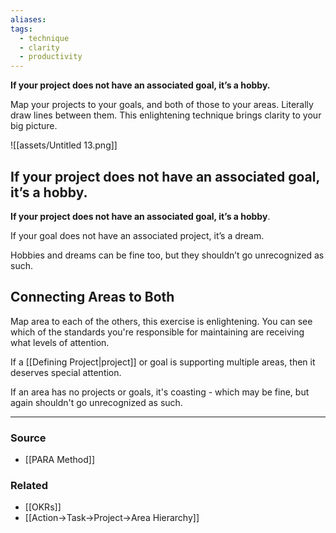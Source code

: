 ```yaml
---
aliases: 
tags:
  - technique
  - clarity
  - productivity
---
```

**If your project does not have an associated goal, it’s a hobby.**

Map your projects to your goals, and both of those to your areas. Literally draw lines between them. This enlightening technique brings clarity to your big picture.

![[assets/Untitled 13.png]]

## **If your project does not have an associated goal, it’s a hobby**.

**If your project does not have an associated goal, it’s a hobby**. 

If your goal does not have an associated project, it’s a dream. 

Hobbies and dreams can be fine too, but they shouldn’t go unrecognized as such.

## Connecting Areas to Both

Map area to each of the others, this exercise is enlightening. You can see which of the standards you're responsible for maintaining are receiving what levels of attention. 

If a [[Defining Project|project]] or goal is supporting multiple areas, then it deserves special attention.

If an area has no projects or goals, it's coasting - which may be fine, but again shouldn't go unrecognized as such.

---

### Source
- [[PARA Method]]

### Related
- [[OKRs]]
- [[Action→Task→Project→Area Hierarchy]]
